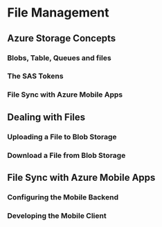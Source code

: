 # File Management

## Azure Storage Concepts

### Blobs, Table, Queues and files

### The SAS Tokens

### File Sync with Azure Mobile Apps

## Dealing with Files

### Uploading a File to Blob Storage

### Download a File from Blob Storage

## File Sync with Azure Mobile Apps

### Configuring the Mobile Backend

### Developing the Mobile Client
